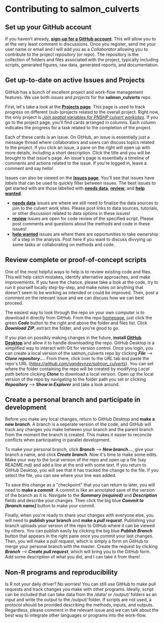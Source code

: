 # Contributing to salmon_culverts

## Set up your GitHub account
If you haven't already, **[sign-up for a GitHub account](https://github.com/join)**. This will allow you to at the very least comment in discussions. Once you register, send me your user name or email and I will add you as a *Collaborator* allowing you to contribute to the project *repository* (or *repo*). The repository is the collection of folders and files associated with the project, typically including scripts, generated figures, raw data, generated reports, and documentation.  

## Get up-to-date on active Issues and Projects
GitHub has a bunch of excellent project and work-flow management features. We use both *issues* and *projects* for the **salmon_culverts** repo.

First, let's take a look at the **[Projects page](https://github.com/vandeynze/salmon_culverts/projects)**. This page is used to track progress on different (sub-)projects related to the overall project. Right now, the only project is *[Join spatial variables for PNSHP culvert worksites](https://github.com/vandeynze/salmon_culverts/projects/1)*. If you go to the project page, you'll find cards arranged in columns. Each column indicates the progress for a task related to the completion of the project. 

Each of these cards is an issue. On GitHub, an issue is essentially just a message thread where collaborators and users can discuss topics related to the project. If you click an issue, a pane on the right will open up with more details, including a short description. Click the title and you will be brought to that issue's page. An issue's page is essentially a timeline of comments and actions related to the issue. If you're logged in, leave a comment and say hello!
 
Issues can also be viewed on the **[Issues page](https://github.com/vandeynze/salmon_culverts/projects)**. You'll see that issues have *labels* that can be used to quickly filter between issues. The best issues to get started with are those labelled with **[needs data](https://github.com/vandeynze/salmon_culverts/issues?q=is%3Aissue+is%3Aopen+label%3A%22needs+data%22)**, **[review](https://github.com/vandeynze/salmon_culverts/issues?q=is%3Aissue+is%3Aopen+label%3Areview)**, and **[help wanted](https://github.com/vandeynze/salmon_culverts/issues?q=is%3Aissue+is%3Aopen+label%3A%22help+wanted%22)**.  
- **[needs data](https://github.com/vandeynze/salmon_culverts/issues?q=is%3Aissue+is%3Aopen+label%3A%22needs+data%22)** issues are where we still need to finalize the data sources to join to the culvert work sites. Please post links to data sources, tutorials, or other discussion related to data options in these issues!
- **[review](https://github.com/vandeynze/salmon_culverts/issues?q=is%3Aissue+is%3Aopen+label%3Areview)** issues are open for code review of the specified script. Please post comments and questions about the methods and code in these issues!
- **[help wanted](https://github.com/vandeynze/salmon_culverts/issues?q=is%3Aissue+is%3Aopen+label%3A%22help+wanted%22)** issues are where there are opportunities to take ownership of a step in the analysis. Post here if you want to discuss divvying up some tasks or collaborating on methods and code.

## Review complete or proof-of-concept scripts
One of the most helpful ways to help is to review existing code and files. This will help catch mistakes, identify alternative approaches, and make improvements. If you have the chance, please take a look at the code, try to run it yourself locally step-by-step, and make notes on anything that doesn't seem to be working as intended or could be improved. Then, post a comment on the relevant issue and we can discuss how we can best proceed.

The easiest way to look through the repo on your own computer is to download it directly from GitHub. From the repo [homepage](https://github.com/vandeynze/salmon_culverts/), just click the green ***Code*** button to the right and above the folder and files list. Click ***Download ZIP***, extract the folder, and you're good to go.

If you plan on possibly making changes in the future, **install [GitHub Desktop](https://desktop.github.com/)** and allow it to handle downloading the repo. GitHub Desktop is a simplified way to interact with Git for version control. Once you login, you can create a local version of the salmon_culverts repo by clicking ***File*** --> ***Clone repository...***. From there, click over to the *URL* tab and paste the repo's URL (*https://github.com/vandeynze/salmon_culverts*). You can set where the folder containing the repo will be created by modifying *Local path* before clicking ***Clone*** to download a local version. Open up the local version of the repo by navigating to the folder path you set or clicking ***Repository*** --> ***Show in Explorer*** and take a look around.

## Create a personal branch and participate in development
Before you make any local changes, return to GitHub Desktop and **make a new *branch***. A branch is a seperate version of the code, and GitHub will track any changes you make between your branch and the parent branch from the moment the branch is created. This makes it easier to reconcile conflicts when participating in parallel development.

To make your personal branch, click ***Branch*** --> ***New branch...***, give your branch a name, and click ***Create branch***. Now it's time to make some edits. Make your way to the local version of the repo and open up a file (say README.md) and add a line at the end with some text. If you return to GitHub Desktop, you will see that it has tracked the change to the file. If you select the file, you can see where your line was added.

To save this change as a "checkpoint" that you can return to later, you will need to **make a *commit***. A commit is like an annotated save of the version of the branch as it is. Navigate to the ***Summary (required)*** and ***Description*** fields and describe your changes. Then click the big blue ***Commit to [branch name]*** button to make your commit.

Finally, when you're ready to share your changes with everyone else, you will need to **publish your branch** and **make a *pull request***. Publishing your branch uploads your version of the repo to GitHub where it can be viewed by others. You can publish easily by clicking the big blue ***Publish Branch*** button that appears in the right pane once you commit your last changes. Then, you will make a pull request, which is simply a form on GitHub to merge your personal branch with the master. Create the request by clicking ***Branch*** --> ***Create pull request***, which will bring you to the GitHub form. Add some description of what you did, and I can take it from there!

## Non-R programs and reproducibility
Is R not your daily driver? No worries! You can still use GitHub to make pull requests and track changes you make with other programs. Ideally, script can be included that can take data from the */data/* or */output/* folders as an input and write the output to the */output/* folder. If scripts are not used, a protocol should be provided describing the methods, inputs, and outputs. Regardless, please comment in the relevant issue and we can talk about the best way to integrate other languages or programs into the work-flow.